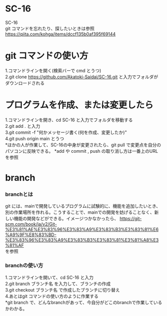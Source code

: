 # SC-16
SC-16  
git コマンドを忘れたり、探したいときは参照   
https://qiita.com/kohga/items/dccf135b0af395f69144
# git コマンドの使い方
1.コマンドラインを開く(検索バーで cmd とうつ)  
2.git clone https://github.com/Akatoki-Saidai/SC-16.git と入力でフォルダがダウンロードされる  
# プログラムを作成、または変更したら
1.コマンドラインを開き、cd SC-16 と入力でフォルダを移動する  
2.git add .  と入力  
3.git commit -f "何かメッセージ書く(何を作成、変更したか)"    
4.git push origin main とうつ  
*ほかの人が作業して、SC-16の中身が変更されたら、git pull で変更点を自分のパソコンに反映できる。
*add や commit , push の取り消し方は一番上のURLを参照   
# branch
### branchとは
git には、mainで開発しているプログラムに試験的に、機能を追加したいとき、別の作業場所を作れる。こうすることで、mainでの開発を妨げることなく、新しい機能の開発などができる。イメージつかなかったら、
https://git-scm.com/book/ja/v2/Git-%E3%81%AE%E3%83%96%E3%83%A9%E3%83%B3%E3%83%81%E6%A9%9F%E8%83%BD-%E3%83%96%E3%83%A9%E3%83%B3%E3%83%81%E3%81%A8%E3%81%AF  
を参照
### branchの使い方
1.コマンドラインを開いて、cd SC-16 と入力   
2.git branch ブランチ名 を入力して、ブランチの作成   
3.git checkout ブランチ名 で作成したブランチに切り替え  
4.あとはgit コマンドの使い方のように作業する  
*git branch で、どんなbranchがあって、今自分がどこのbranchで作業しているかわかる。
